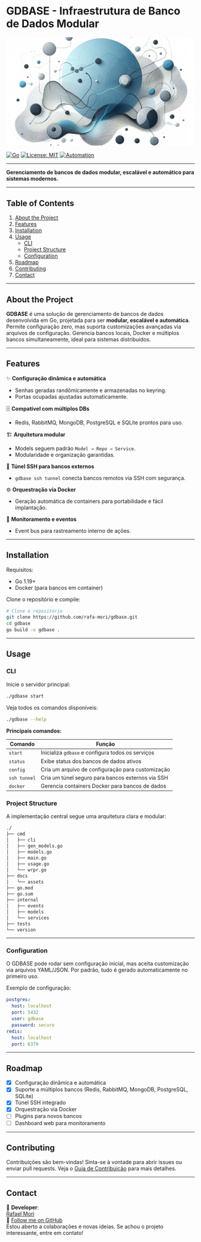 # GDBASE - Infraestrutura de Banco de Dados Modular

![GDBASE Banner](docs/assets/top_banner.png)

[![Go](https://img.shields.io/badge/Go-1.19+-00ADD8?logo=go&logoColor=white)](https://go.dev/)
[![License: MIT](https://img.shields.io/badge/license-MIT-green.svg)](https://github.com/rafa-mori/gdbase/blob/main/LICENSE)
[![Automation](https://img.shields.io/badge/automation-zero%20config-blue)](#features)

---

**Gerenciamento de bancos de dados modular, escalável e automático para sistemas modernos.**

---

## **Table of Contents**

1. [About the Project](#about-the-project)
2. [Features](#features)
3. [Installation](#installation)
4. [Usage](#usage)
    - [CLI](#cli)
    - [Project Structure](#project-structure)
    - [Configuration](#configuration)
5. [Roadmap](#roadmap)
6. [Contributing](#contributing)
7. [Contact](#contact)

---

## **About the Project**

**GDBASE** é uma solução de gerenciamento de bancos de dados desenvolvida em Go, projetada para ser **modular, escalável e automática**. Permite configuração zero, mas suporta customizações avançadas via arquivos de configuração. Gerencia bancos locais, Docker e múltiplos bancos simultaneamente, ideal para sistemas distribuídos.

---

## **Features**

✨ **Configuração dinâmica e automática**

- Senhas geradas randômicamente e armazenadas no keyring.
- Portas ocupadas ajustadas automaticamente.

🗄️ **Compatível com múltiplos DBs**

- Redis, RabbitMQ, MongoDB, PostgreSQL e SQLite prontos para uso.

🏗️ **Arquitetura modular**

- Models seguem padrão `Model → Repo → Service`.
- Modularidade e organização garantidas.

🔐 **Túnel SSH para bancos externos**

- `gdbase ssh tunnel` conecta bancos remotos via SSH com segurança.

⚙️ **Orquestração via Docker**

- Geração automática de containers para portabilidade e fácil implantação.

📡 **Monitoramento e eventos**

- Event bus para rastreamento interno de ações.

---

## **Installation**

Requisitos:

- Go 1.19+
- Docker (para bancos em container)

Clone o repositório e compile:

```sh
# Clone o repositório
git clone https://github.com/rafa-mori/gdbase.git
cd gdbase
go build -o gdbase .
```

---

## **Usage**

### CLI

Inicie o servidor principal:

```sh
./gdbase start
```

Veja todos os comandos disponíveis:

```sh
./gdbase --help
```

**Principais comandos:**

| Comando      | Função                                             |
|--------------|----------------------------------------------------|
| `start`      | Inicializa `gdbase` e configura todos os serviços  |
| `status`     | Exibe status dos bancos de dados ativos            |
| `config`     | Cria um arquivo de configuração para customização  |
| `ssh tunnel` | Cria um túnel seguro para bancos externos via SSH  |
| `docker`     | Gerencia containers Docker para bancos de dados    |

### Project Structure

A implementação central segue uma arquitetura clara e modular:

```plaintext
./
├── cmd
│   ├── cli
│   ├── gen_models.go
│   ├── models.go
│   ├── main.go
│   ├── usage.go
│   └── wrpr.go
├── docs
│   └── assets
├── go.mod
├── go.sum
├── internal
│   ├── events
│   ├── models
│   └── services
├── tests
└── version
```

---

### Configuration

O GDBASE pode rodar sem configuração inicial, mas aceita customização via arquivos YAML/JSON. Por padrão, tudo é gerado automaticamente no primeiro uso.

Exemplo de configuração:

```yaml
postgres:
  host: localhost
  port: 5432
  user: gdbase
  password: secure
redis:
  host: localhost
  port: 6379
```

---

## **Roadmap**

- [x] Configuração dinâmica e automática
- [x] Suporte a múltiplos bancos (Redis, RabbitMQ, MongoDB, PostgreSQL, SQLite)
- [x] Túnel SSH integrado
- [x] Orquestração via Docker
- [ ] Plugins para novos bancos
- [ ] Dashboard web para monitoramento

---

## **Contributing**

Contribuições são bem-vindas! Sinta-se à vontade para abrir issues ou enviar pull requests. Veja o [Guia de Contribuição](docs/CONTRIBUTING.md) para mais detalhes.

---

## **Contact**

💌 **Developer**:  
[Rafael Mori](mailto:faelmori@gmail.com)  
💼 [Follow me on GitHub](https://github.com/rafa-mori)  
Estou aberto a colaborações e novas ideias. Se achou o projeto interessante, entre em contato!
